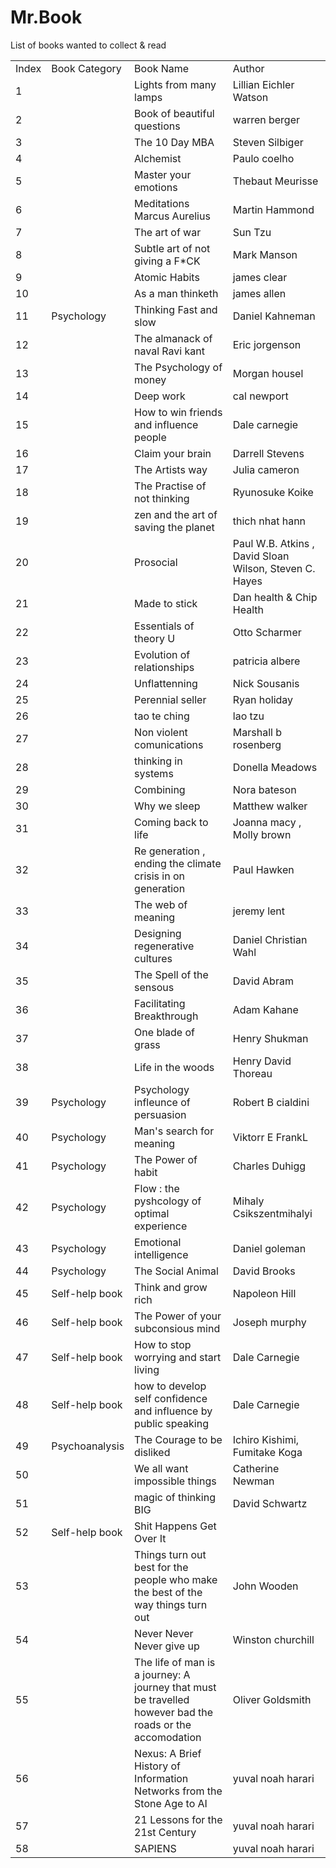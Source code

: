 # Mr.Book
List of books wanted to collect &amp; read

<table>
    <tr>
        <td>Index</td>
        <td>Book Category</td>
        <td>Book Name</td>
        <td>Author</td>
    </tr>
    <tr>
        <td>1</td>
        <td></td>
        <td>Lights from many lamps </td>
        <td>Lillian Eichler Watson</td>
    </tr>
    <tr>
        <td>2</td>
        <td></td>
        <td>Book of beautiful questions </td>
        <td>warren berger </td>
    </tr>
    <tr>
        <td>3</td>
        <td></td>
        <td>The 10 Day MBA</td>
        <td>Steven Silbiger</td>
    </tr>
    <tr>
        <td>4</td>
        <td></td>
        <td>Alchemist </td>
        <td>Paulo coelho</td>
    </tr>
    <tr>
        <td>5</td>
        <td></td>
        <td>Master your emotions </td>
        <td>Thebaut Meurisse</td>
    </tr>
    <tr>
        <td>6</td>
        <td></td>
        <td>Meditations Marcus Aurelius</td>
        <td>Martin Hammond </td>
    </tr>
    <tr>
        <td>7</td>
        <td></td>
        <td>The art of war</td>
        <td>Sun Tzu</td>
    </tr>
    <tr>
        <td>8</td>
        <td></td>
        <td>Subtle art of not giving a F*CK</td>
        <td>Mark Manson</td>
    </tr>
    <tr>
        <td>9</td>
        <td></td>
        <td>Atomic Habits</td>
        <td>james clear </td>
    </tr>
    <tr>
        <td>10</td>
        <td></td>
        <td>As a man thinketh</td>
        <td>james allen</td>
    </tr>
    <tr>
        <td>11</td>
        <td>Psychology</td>
        <td>Thinking Fast and slow </td>
        <td>Daniel Kahneman</td>
    </tr>
    <tr>
        <td>12</td>
        <td></td>
        <td>The almanack of naval Ravi kant </td>
        <td>Eric jorgenson</td>
    </tr>
    <tr>
        <td>13</td>
        <td></td>
        <td>The Psychology of money </td>
        <td>Morgan housel</td>
    </tr>
    <tr>
        <td>14</td>
        <td></td>
        <td>Deep work</td>
        <td>cal newport</td>
    </tr>
    <tr>
        <td>15</td>
        <td></td>
        <td>How to win friends and influence people </td>
        <td>Dale carnegie </td>
    </tr>
    <tr>
        <td>16</td>
        <td></td>
        <td>Claim your brain</td>
        <td>Darrell Stevens</td>
    </tr>
    <tr>
        <td>17</td>
        <td></td>
        <td>The Artists way </td>
        <td>Julia cameron</td>
    </tr>
    <tr>
        <td>18</td>
        <td></td>
        <td>The Practise of not thinking </td>
        <td>Ryunosuke Koike </td>
    </tr>
    <tr>
        <td>19</td>
        <td></td>
        <td>zen and the art of saving the planet </td>
        <td>thich nhat hann</td>
    </tr>
    <tr>
        <td>20</td>
        <td></td>
        <td>Prosocial</td>
        <td>Paul W.B. Atkins , David Sloan Wilson, Steven C. Hayes</td>
    </tr>
    <tr>
        <td>21</td>
        <td></td>
        <td>Made to stick</td>
        <td>Dan health &amp; Chip Health </td>
    </tr>
    <tr>
        <td>22</td>
        <td></td>
        <td>Essentials of theory U</td>
        <td>Otto Scharmer</td>
    </tr>
    <tr>
        <td>23</td>
        <td></td>
        <td>Evolution of relationships </td>
        <td>patricia albere</td>
    </tr>
    <tr>
        <td>24</td>
        <td></td>
        <td>Unflattenning </td>
        <td>Nick Sousanis</td>
    </tr>
    <tr>
        <td>25</td>
        <td></td>
        <td>Perennial seller</td>
        <td>Ryan holiday</td>
    </tr>
    <tr>
        <td>26</td>
        <td></td>
        <td>tao te ching</td>
        <td>lao tzu </td>
    </tr>
    <tr>
        <td>27</td>
        <td></td>
        <td>Non violent comunications </td>
        <td>Marshall b rosenberg</td>
    </tr>
    <tr>
        <td>28</td>
        <td></td>
        <td>thinking in systems </td>
        <td>Donella Meadows</td>
    </tr>
    <tr>
        <td>29</td>
        <td></td>
        <td>Combining </td>
        <td>Nora bateson</td>
    </tr>
    <tr>
        <td>30</td>
        <td></td>
        <td>Why we sleep</td>
        <td>Matthew walker </td>
    </tr>
    <tr>
        <td>31</td>
        <td></td>
        <td>Coming back to life </td>
        <td>Joanna macy , Molly brown </td>
    </tr>
    <tr>
        <td>32</td>
        <td></td>
        <td>Re generation , ending the climate crisis in on generation </td>
        <td>Paul Hawken</td>
    </tr>
    <tr>
        <td>33</td>
        <td></td>
        <td>The web of meaning </td>
        <td>jeremy lent </td>
    </tr>
    <tr>
        <td>34</td>
        <td></td>
        <td>Designing regenerative cultures</td>
        <td>Daniel Christian Wahl</td>
    </tr>
    <tr>
        <td>35</td>
        <td></td>
        <td>The Spell of the sensous </td>
        <td>David Abram</td>
    </tr>
    <tr>
        <td>36</td>
        <td></td>
        <td>Facilitating Breakthrough</td>
        <td>Adam Kahane</td>
    </tr>
    <tr>
        <td>37</td>
        <td></td>
        <td>One blade of grass</td>
        <td>Henry Shukman</td>
    </tr>
    <tr>
        <td>38</td>
        <td></td>
        <td>Life in the woods</td>
        <td>Henry David Thoreau</td>
    </tr>
    <tr>
        <td>39</td>
        <td>Psychology</td>
        <td>Psychology infleunce of persuasion</td>
        <td>Robert B cialdini</td>
    </tr>
    <tr>
        <td>40</td>
        <td>Psychology</td>
        <td>Man&#39;s search for meaning </td>
        <td>Viktorr E FrankL</td>
    </tr>
    <tr>
        <td>41</td>
        <td>Psychology</td>
        <td>The Power of habit </td>
        <td>Charles Duhigg</td>
    </tr>
    <tr>
        <td>42</td>
        <td>Psychology</td>
        <td>Flow : the pyshcology of optimal experience </td>
        <td>Mihaly Csikszentmihalyi</td>
    </tr>
    <tr>
        <td>43</td>
        <td>Psychology</td>
        <td>Emotional intelligence </td>
        <td>Daniel goleman</td>
    </tr>
    <tr>
        <td>44</td>
        <td>Psychology</td>
        <td>The Social Animal</td>
        <td>David Brooks </td>
    </tr>
    <tr>
        <td>45</td>
        <td>Self-help book</td>
        <td>Think and grow rich</td>
        <td>Napoleon Hill</td>
    </tr>
    <tr>
        <td>46</td>
        <td>Self-help book</td>
        <td>The Power of your subconsious mind </td>
        <td>Joseph murphy</td>
    </tr>
    <tr>
        <td>47</td>
        <td>Self-help book</td>
        <td>How to stop worrying and start living </td>
        <td>Dale Carnegie</td>
    </tr>
    <tr>
        <td>48</td>
        <td>Self-help book</td>
        <td>how to develop self confidence and influence by public speaking</td>
        <td>Dale Carnegie</td>
    </tr>
    <tr>
        <td>49</td>
        <td>Psychoanalysis</td>
        <td>The Courage to be disliked</td>
        <td>Ichiro Kishimi, Fumitake Koga</td>
    </tr>
    <tr>
        <td>50</td>
        <td></td>
        <td>We all want impossible things </td>
        <td>Catherine Newman</td>
    </tr>
    <tr>
        <td>51</td>
        <td></td>
        <td>magic of thinking BIG</td>
        <td>David Schwartz</td>
    </tr>
    <tr>
        <td>52</td>
        <td>Self-help book</td>
        <td>Shit Happens Get Over It</td>
        <td></td>
    </tr>
    <tr>
        <td>53</td>
        <td></td>
        <td>Things turn out best for the people who make the best of the way things turn out </td>
        <td>John Wooden</td>
    </tr>
    <tr>
        <td>54</td>
        <td></td>
        <td>Never Never Never give up</td>
        <td>Winston churchill</td>
    </tr>
    <tr>
        <td>55</td>
        <td></td>
        <td>The life of man is a journey: A journey that must be travelled however bad the roads or the accomodation</td>
        <td>Oliver Goldsmith</td>
    </tr>
    <tr>
        <td>56</td>
        <td></td>
        <td>Nexus: A Brief History of Information Networks from the Stone Age to AI</td>
        <td>yuval noah harari</td>
    </tr>
    <tr>
        <td>57</td>
        <td></td>
        <td>21 Lessons for the 21st Century</td>
        <td>yuval noah harari</td>
    </tr>
    <tr>
        <td>58</td>
        <td></td>
        <td>SAPIENS</td>
        <td>yuval noah harari</td>
    </tr>
</table>
